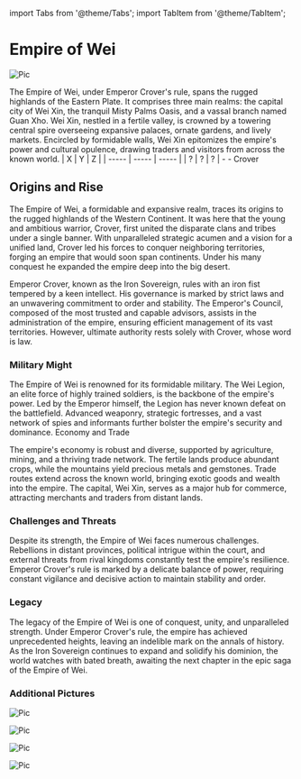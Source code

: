 import Tabs from '@theme/Tabs';
import TabItem from '@theme/TabItem';

# Empire of Wei

![Pic](/img/season1/bases/empire_of_wei/2022-12-19_23.01.07.png)

<Tabs>
  <TabItem value="about" label="Description">
    The Empire of Wei, under Emperor Crover's rule, spans the rugged highlands of the Eastern Plate. It comprises three main realms: the capital city of Wei Xin, the tranquil Misty Palms Oasis, and a vassal branch named Guan Xho. Wei Xin, nestled in a fertile valley, is crowned by a towering central spire overseeing expansive palaces, ornate gardens, and lively markets. Encircled by formidable walls, Wei Xin epitomizes the empire's power and cultural opulence, drawing traders and visitors from       across the known world.
  </TabItem>
  <TabItem value="coords" label="Coords" default>
    | X     | Y     | Z     | 
    | ----- | ----- | ----- |
    | ?  | ?    | ? |
  </TabItem>
  <TabItem value="ncooords" label="Nether Directions">
    -
  </TabItem>
  <TabItem value="builders" label="Builders">
    - Crover
  </TabItem>
  <TabItem value="date" label="Date Finished">
    
  </TabItem>
</Tabs>

## Origins and Rise

The Empire of Wei, a formidable and expansive realm, traces its origins to the rugged highlands of the Western Continent. It was here that the young and ambitious warrior, Crover, first united the disparate clans and tribes under a single banner. With unparalleled strategic acumen and a vision for a unified land, Crover led his forces to conquer neighboring territories, forging an empire that would soon span continents. Under his many conquest he expanded the empire deep into the big desert.

Emperor Crover, known as the Iron Sovereign, rules with an iron fist tempered by a keen intellect. His governance is marked by strict laws and an unwavering commitment to order and stability. The Emperor's Council, composed of the most trusted and capable advisors, assists in the administration of the empire, ensuring efficient management of its vast territories. However, ultimate authority rests solely with Crover, whose word is law.

### Military Might

The Empire of Wei is renowned for its formidable military. The Wei Legion, an elite force of highly trained soldiers, is the backbone of the empire's power. Led by the Emperor himself, the Legion has never known defeat on the battlefield. Advanced weaponry, strategic fortresses, and a vast network of spies and informants further bolster the empire's security and dominance.
Economy and Trade

The empire's economy is robust and diverse, supported by agriculture, mining, and a thriving trade network. The fertile lands produce abundant crops, while the mountains yield precious metals and gemstones. Trade routes extend across the known world, bringing exotic goods and wealth into the empire. The capital, Wei Xin, serves as a major hub for commerce, attracting merchants and traders from distant lands.

### Challenges and Threats

Despite its strength, the Empire of Wei faces numerous challenges. Rebellions in distant provinces, political intrigue within the court, and external threats from rival kingdoms constantly test the empire's resilience. Emperor Crover's rule is marked by a delicate balance of power, requiring constant vigilance and decisive action to maintain stability and order.

### Legacy

The legacy of the Empire of Wei is one of conquest, unity, and unparalleled strength. Under Emperor Crover's rule, the empire has achieved unprecedented heights, leaving an indelible mark on the annals of history. As the Iron Sovereign continues to expand and solidify his dominion, the world watches with bated breath, awaiting the next chapter in the epic saga of the Empire of Wei.

### Additional Pictures

![Pic](/img/season1/bases/empire_of_wei/2022-12-19_23.01.37.png)

![Pic](/img/season1/bases/empire_of_wei/2022-12-19_23.02.18.png)

![Pic](/img/season1/bases/empire_of_wei/2022-12-19_23.00.08.png)

![Pic](/img/season1/bases/empire_of_wei/2022-12-19_23.00.34.png)
